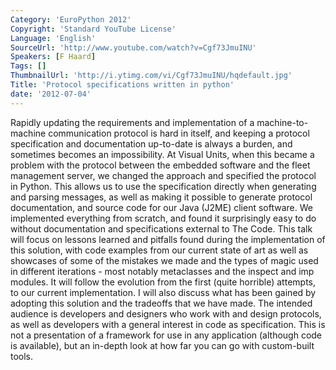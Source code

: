 ```yaml
---
Category: 'EuroPython 2012'
Copyright: 'Standard YouTube License'
Language: 'English'
SourceUrl: 'http://www.youtube.com/watch?v=Cgf73JmuINU'
Speakers: [F Haard]
Tags: []
ThumbnailUrl: 'http://i.ytimg.com/vi/Cgf73JmuINU/hqdefault.jpg'
Title: 'Protocol specifications written in python'
date: '2012-07-04'
---
```

Rapidly updating the requirements and implementation of a machine-to-machine
communication protocol is hard in itself, and keeping a protocol specification
and documentation up-to-date is always a burden, and sometimes becomes an
impossibility. At Visual Units, when this became a problem with the protocol
between the embedded software and the fleet management server, we changed the
approach and specified the protocol in Python. This allows us to use the
specification directly when generating and parsing messages, as well as making
it possible to generate protocol documentation, and source code for our Java
(J2ME) client software. We implemented everything from scratch, and found it
surprisingly easy to do without documentation and specifications external to
The Code. This talk will focus on lessons learned and pitfalls found during
the implementation of this solution, with code examples from our current state
of art as well as showcases of some of the mistakes we made and the types of
magic used in different iterations - most notably metaclasses and the inspect
and imp modules. It will follow the evolution from the first (quite horrible)
attempts, to our current implementation. I will also discuss what has been
gained by adopting this solution and the tradeoffs that we have made. The
intended audience is developers and designers who work with and design
protocols, as well as developers with a general interest in code as
specification. This is not a presentation of a framework for use in any
application (although code is available), but an in-depth look at how far you
can go with custom-built tools.
